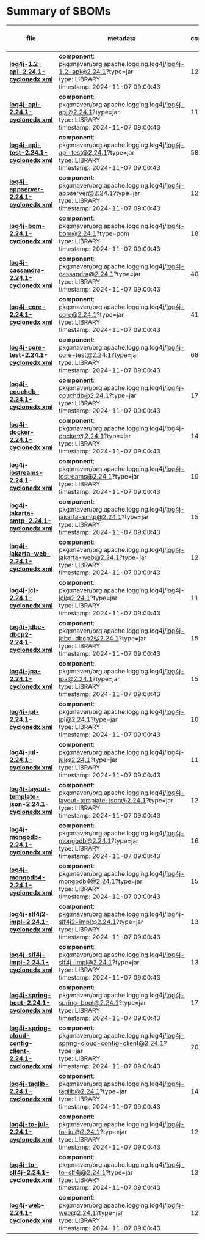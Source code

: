 Summary of SBOMs
=======

| file | metadata | components | by type | libraries purl types | deps tree |
| ---- | -------- | ---------- | ------- | -------------------- | --------- |
| **[log4j-1.2-api-2.24.1-cyclonedx.xml](maven/org.apache.logging.log4j/log4j-1.2-api/2.24.1/log4j-1.2-api-2.24.1-cyclonedx.xml)** | **component**: pkg:maven/org.apache.logging.log4j/log4j-1.2-api@2.24.1?type=jar<br>type: LIBRARY<br>timestamp: 2024-11-07 09:00:43 | 12 | `library`: 12  | `maven`: 12  | true |
| **[log4j-api-2.24.1-cyclonedx.xml](maven/org.apache.logging.log4j/log4j-api/2.24.1/log4j-api-2.24.1-cyclonedx.xml)** | **component**: pkg:maven/org.apache.logging.log4j/log4j-api@2.24.1?type=jar<br>type: LIBRARY<br>timestamp: 2024-11-07 09:00:43 | 11 | `library`: 11  | `maven`: 11  | true |
| **[log4j-api-test-2.24.1-cyclonedx.xml](maven/org.apache.logging.log4j/log4j-api-test/2.24.1/log4j-api-test-2.24.1-cyclonedx.xml)** | **component**: pkg:maven/org.apache.logging.log4j/log4j-api-test@2.24.1?type=jar<br>type: LIBRARY<br>timestamp: 2024-11-07 09:00:43 | 58 | `library`: 58  | `maven`: 58  | true |
| **[log4j-appserver-2.24.1-cyclonedx.xml](maven/org.apache.logging.log4j/log4j-appserver/2.24.1/log4j-appserver-2.24.1-cyclonedx.xml)** | **component**: pkg:maven/org.apache.logging.log4j/log4j-appserver@2.24.1?type=jar<br>type: LIBRARY<br>timestamp: 2024-11-07 09:00:43 | 12 | `library`: 12  | `maven`: 12  | true |
| **[log4j-bom-2.24.1-cyclonedx.xml](maven/org.apache.logging.log4j/log4j-bom/2.24.1/log4j-bom-2.24.1-cyclonedx.xml)** | **component**: pkg:maven/org.apache.logging.log4j/log4j-bom@2.24.1?type=pom<br>type: LIBRARY<br>timestamp: 2024-11-07 09:00:43 | 184 | `library`: 184  | `maven`: 184  | true |
| **[log4j-cassandra-2.24.1-cyclonedx.xml](maven/org.apache.logging.log4j/log4j-cassandra/2.24.1/log4j-cassandra-2.24.1-cyclonedx.xml)** | **component**: pkg:maven/org.apache.logging.log4j/log4j-cassandra@2.24.1?type=jar<br>type: LIBRARY<br>timestamp: 2024-11-07 09:00:43 | 40 | `library`: 40  | `maven`: 40  | true |
| **[log4j-core-2.24.1-cyclonedx.xml](maven/org.apache.logging.log4j/log4j-core/2.24.1/log4j-core-2.24.1-cyclonedx.xml)** | **component**: pkg:maven/org.apache.logging.log4j/log4j-core@2.24.1?type=jar<br>type: LIBRARY<br>timestamp: 2024-11-07 09:00:43 | 41 | `library`: 41  | `maven`: 41  | true |
| **[log4j-core-test-2.24.1-cyclonedx.xml](maven/org.apache.logging.log4j/log4j-core-test/2.24.1/log4j-core-test-2.24.1-cyclonedx.xml)** | **component**: pkg:maven/org.apache.logging.log4j/log4j-core-test@2.24.1?type=jar<br>type: LIBRARY<br>timestamp: 2024-11-07 09:00:43 | 68 | `library`: 68  | `maven`: 68  | true |
| **[log4j-couchdb-2.24.1-cyclonedx.xml](maven/org.apache.logging.log4j/log4j-couchdb/2.24.1/log4j-couchdb-2.24.1-cyclonedx.xml)** | **component**: pkg:maven/org.apache.logging.log4j/log4j-couchdb@2.24.1?type=jar<br>type: LIBRARY<br>timestamp: 2024-11-07 09:00:43 | 17 | `library`: 17  | `maven`: 17  | true |
| **[log4j-docker-2.24.1-cyclonedx.xml](maven/org.apache.logging.log4j/log4j-docker/2.24.1/log4j-docker-2.24.1-cyclonedx.xml)** | **component**: pkg:maven/org.apache.logging.log4j/log4j-docker@2.24.1?type=jar<br>type: LIBRARY<br>timestamp: 2024-11-07 09:00:43 | 14 | `library`: 14  | `maven`: 14  | true |
| **[log4j-iostreams-2.24.1-cyclonedx.xml](maven/org.apache.logging.log4j/log4j-iostreams/2.24.1/log4j-iostreams-2.24.1-cyclonedx.xml)** | **component**: pkg:maven/org.apache.logging.log4j/log4j-iostreams@2.24.1?type=jar<br>type: LIBRARY<br>timestamp: 2024-11-07 09:00:43 | 10 | `library`: 10  | `maven`: 10  | true |
| **[log4j-jakarta-smtp-2.24.1-cyclonedx.xml](maven/org.apache.logging.log4j/log4j-jakarta-smtp/2.24.1/log4j-jakarta-smtp-2.24.1-cyclonedx.xml)** | **component**: pkg:maven/org.apache.logging.log4j/log4j-jakarta-smtp@2.24.1?type=jar<br>type: LIBRARY<br>timestamp: 2024-11-07 09:00:43 | 15 | `library`: 15  | `maven`: 15  | true |
| **[log4j-jakarta-web-2.24.1-cyclonedx.xml](maven/org.apache.logging.log4j/log4j-jakarta-web/2.24.1/log4j-jakarta-web-2.24.1-cyclonedx.xml)** | **component**: pkg:maven/org.apache.logging.log4j/log4j-jakarta-web@2.24.1?type=jar<br>type: LIBRARY<br>timestamp: 2024-11-07 09:00:43 | 12 | `library`: 12  | `maven`: 12  | true |
| **[log4j-jcl-2.24.1-cyclonedx.xml](maven/org.apache.logging.log4j/log4j-jcl/2.24.1/log4j-jcl-2.24.1-cyclonedx.xml)** | **component**: pkg:maven/org.apache.logging.log4j/log4j-jcl@2.24.1?type=jar<br>type: LIBRARY<br>timestamp: 2024-11-07 09:00:43 | 11 | `library`: 11  | `maven`: 11  | true |
| **[log4j-jdbc-dbcp2-2.24.1-cyclonedx.xml](maven/org.apache.logging.log4j/log4j-jdbc-dbcp2/2.24.1/log4j-jdbc-dbcp2-2.24.1-cyclonedx.xml)** | **component**: pkg:maven/org.apache.logging.log4j/log4j-jdbc-dbcp2@2.24.1?type=jar<br>type: LIBRARY<br>timestamp: 2024-11-07 09:00:43 | 15 | `library`: 15  | `maven`: 15  | true |
| **[log4j-jpa-2.24.1-cyclonedx.xml](maven/org.apache.logging.log4j/log4j-jpa/2.24.1/log4j-jpa-2.24.1-cyclonedx.xml)** | **component**: pkg:maven/org.apache.logging.log4j/log4j-jpa@2.24.1?type=jar<br>type: LIBRARY<br>timestamp: 2024-11-07 09:00:43 | 15 | `library`: 15  | `maven`: 15  | true |
| **[log4j-jpl-2.24.1-cyclonedx.xml](maven/org.apache.logging.log4j/log4j-jpl/2.24.1/log4j-jpl-2.24.1-cyclonedx.xml)** | **component**: pkg:maven/org.apache.logging.log4j/log4j-jpl@2.24.1?type=jar<br>type: LIBRARY<br>timestamp: 2024-11-07 09:00:43 | 10 | `library`: 10  | `maven`: 10  | true |
| **[log4j-jul-2.24.1-cyclonedx.xml](maven/org.apache.logging.log4j/log4j-jul/2.24.1/log4j-jul-2.24.1-cyclonedx.xml)** | **component**: pkg:maven/org.apache.logging.log4j/log4j-jul@2.24.1?type=jar<br>type: LIBRARY<br>timestamp: 2024-11-07 09:00:43 | 11 | `library`: 11  | `maven`: 11  | true |
| **[log4j-layout-template-json-2.24.1-cyclonedx.xml](maven/org.apache.logging.log4j/log4j-layout-template-json/2.24.1/log4j-layout-template-json-2.24.1-cyclonedx.xml)** | **component**: pkg:maven/org.apache.logging.log4j/log4j-layout-template-json@2.24.1?type=jar<br>type: LIBRARY<br>timestamp: 2024-11-07 09:00:43 | 12 | `library`: 12  | `maven`: 12  | true |
| **[log4j-mongodb-2.24.1-cyclonedx.xml](maven/org.apache.logging.log4j/log4j-mongodb/2.24.1/log4j-mongodb-2.24.1-cyclonedx.xml)** | **component**: pkg:maven/org.apache.logging.log4j/log4j-mongodb@2.24.1?type=jar<br>type: LIBRARY<br>timestamp: 2024-11-07 09:00:43 | 16 | `library`: 16  | `maven`: 16  | true |
| **[log4j-mongodb4-2.24.1-cyclonedx.xml](maven/org.apache.logging.log4j/log4j-mongodb4/2.24.1/log4j-mongodb4-2.24.1-cyclonedx.xml)** | **component**: pkg:maven/org.apache.logging.log4j/log4j-mongodb4@2.24.1?type=jar<br>type: LIBRARY<br>timestamp: 2024-11-07 09:00:43 | 15 | `library`: 15  | `maven`: 15  | true |
| **[log4j-slf4j2-impl-2.24.1-cyclonedx.xml](maven/org.apache.logging.log4j/log4j-slf4j2-impl/2.24.1/log4j-slf4j2-impl-2.24.1-cyclonedx.xml)** | **component**: pkg:maven/org.apache.logging.log4j/log4j-slf4j2-impl@2.24.1?type=jar<br>type: LIBRARY<br>timestamp: 2024-11-07 09:00:43 | 13 | `library`: 13  | `maven`: 13  | true |
| **[log4j-slf4j-impl-2.24.1-cyclonedx.xml](maven/org.apache.logging.log4j/log4j-slf4j-impl/2.24.1/log4j-slf4j-impl-2.24.1-cyclonedx.xml)** | **component**: pkg:maven/org.apache.logging.log4j/log4j-slf4j-impl@2.24.1?type=jar<br>type: LIBRARY<br>timestamp: 2024-11-07 09:00:43 | 13 | `library`: 13  | `maven`: 13  | true |
| **[log4j-spring-boot-2.24.1-cyclonedx.xml](maven/org.apache.logging.log4j/log4j-spring-boot/2.24.1/log4j-spring-boot-2.24.1-cyclonedx.xml)** | **component**: pkg:maven/org.apache.logging.log4j/log4j-spring-boot@2.24.1?type=jar<br>type: LIBRARY<br>timestamp: 2024-11-07 09:00:43 | 17 | `library`: 17  | `maven`: 17  | true |
| **[log4j-spring-cloud-config-client-2.24.1-cyclonedx.xml](maven/org.apache.logging.log4j/log4j-spring-cloud-config-client/2.24.1/log4j-spring-cloud-config-client-2.24.1-cyclonedx.xml)** | **component**: pkg:maven/org.apache.logging.log4j/log4j-spring-cloud-config-client@2.24.1?type=jar<br>type: LIBRARY<br>timestamp: 2024-11-07 09:00:43 | 20 | `library`: 20  | `maven`: 20  | true |
| **[log4j-taglib-2.24.1-cyclonedx.xml](maven/org.apache.logging.log4j/log4j-taglib/2.24.1/log4j-taglib-2.24.1-cyclonedx.xml)** | **component**: pkg:maven/org.apache.logging.log4j/log4j-taglib@2.24.1?type=jar<br>type: LIBRARY<br>timestamp: 2024-11-07 09:00:43 | 14 | `library`: 14  | `maven`: 14  | true |
| **[log4j-to-jul-2.24.1-cyclonedx.xml](maven/org.apache.logging.log4j/log4j-to-jul/2.24.1/log4j-to-jul-2.24.1-cyclonedx.xml)** | **component**: pkg:maven/org.apache.logging.log4j/log4j-to-jul@2.24.1?type=jar<br>type: LIBRARY<br>timestamp: 2024-11-07 09:00:43 | 12 | `library`: 12  | `maven`: 12  | true |
| **[log4j-to-slf4j-2.24.1-cyclonedx.xml](maven/org.apache.logging.log4j/log4j-to-slf4j/2.24.1/log4j-to-slf4j-2.24.1-cyclonedx.xml)** | **component**: pkg:maven/org.apache.logging.log4j/log4j-to-slf4j@2.24.1?type=jar<br>type: LIBRARY<br>timestamp: 2024-11-07 09:00:43 | 13 | `library`: 13  | `maven`: 13  | true |
| **[log4j-web-2.24.1-cyclonedx.xml](maven/org.apache.logging.log4j/log4j-web/2.24.1/log4j-web-2.24.1-cyclonedx.xml)** | **component**: pkg:maven/org.apache.logging.log4j/log4j-web@2.24.1?type=jar<br>type: LIBRARY<br>timestamp: 2024-11-07 09:00:43 | 12 | `library`: 12  | `maven`: 12  | true |
